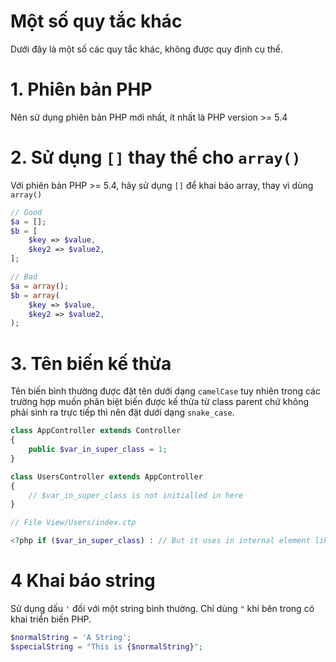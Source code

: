 # Một số quy tắc khác

Dưới đây là một số các quy tắc khác, không được quy định cụ thể.

# 1. Phiên bản PHP

Nên sử dụng phiên bản PHP mới nhất, ít nhất là PHP version >= 5.4

# 2. Sử dụng `[]` thay thế cho `array()`

Với phiên bản PHP >= 5.4, hãy sử dụng `[]` để khai báo array, thay vì dùng `array()`

```php
// Good
$a = [];
$b = [
    $key => $value,
    $key2 => $value2,
];

// Bad
$a = array();
$b = array(
    $key => $value,
    $key2 => $value2,
);
```

# 3. Tên biến kế thừa

Tên biến bình thường được đặt tên dưới dạng `camelCase` tuy nhiên trong các trường hợp muốn phân biệt biến được kế thừa từ class parent chứ không phải sinh ra trực tiếp thì nên đặt dưới dạng `snake_case`.

```php
class AppController extends Controller
{
	public $var_in_super_class = 1;
}

class UsersController extends AppController
{
	// $var_in_super_class is not initialled in here
}

// File View/Users/index.ctp

<?php if ($var_in_super_class) : // But it uses in internal element like here ?>

```

# 4 Khai báo string

Sử dụng dấu `'` đối với một string bình thường. Chỉ dùng `"` khi bên trong có khai triển biến PHP.

```php
$normalString = 'A String';
$specialString = "This is {$normalString}";
```